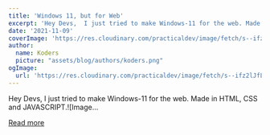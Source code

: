 ```yaml
---
title: 'Windows 11, but for Web'
excerpt: 'Hey Devs,  I just tried to make Windows-11 for the web. Made in HTML, CSS and JAVASCRIPT.![Image...'
date: '2021-11-09'
coverImage: 'https://res.cloudinary.com/practicaldev/image/fetch/s--ifz2lJfL--/c_imagga_scale,f_auto,fl_progressive,h_420,q_auto,w_1000/https://dev-to-uploads.s3.amazonaws.com/uploads/articles/8kl2h9q7g1ijj38z8g2j.png'
author:
  name: Koders
  picture: "assets/blog/authors/koders.png"
ogImage:
  url: 'https://res.cloudinary.com/practicaldev/image/fetch/s--ifz2lJfL--/c_imagga_scale,f_auto,fl_progressive,h_420,q_auto,w_1000/https://dev-to-uploads.s3.amazonaws.com/uploads/articles/8kl2h9q7g1ijj38z8g2j.png'
---
```


Hey Devs,  I just tried to make Windows-11 for the web. Made in HTML, CSS and JAVASCRIPT.![Image...

[Read more](https://dev.to/abdulrrehman0/windows-11-but-for-web-2nh4)
